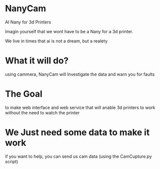# NanyCam
AI Nany for 3d Printers

Imagin yourself that we wont have to be a Nany for a 3d printer.

We live in times that ai is not a dream, but a realety


# What it will do?
using cammera, NanyCam will Investigate the data and warn you for faults

# The Goal
to make web interface and web service that will anable 3d printers to work without the need to watch the printer

# We Just need some data to make it work
if you want to help, you can send us cam data (using the CamCupture.py script)
